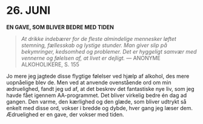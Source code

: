 # 26. JUNI

**EN GAVE, SOM BLIVER BEDRE MED TIDEN**

> *At drikke indebærer for de fleste almindelige mennesker løftet stemning, fællesskab og lystige stunder. Man giver slip på bekymringer, kedsomhed og problemer. Det er hyggeligt samvær med vennerne og følelsen af, at livet er dejligt.*
> — ANONYME ALKOHOLIKERE, S. 155

Jo mere jeg jagtede disse flygtige følelser ved hjælp af alkohol, des mere uopnåelige blev de. Men ved at anvende ovenstående ord om min ædruelighed, fandt jeg ud af, at det beskrev det fantastiske nye liv, som jeg havde fået igennem AA-programmet. Det bliver virkelig bedre én dag ad gangen. Den varme, den kærlighed og den glæde, som bliver udtrykt så enkelt med disse ord, vokser i bredde og dybde, hver gang jeg læser dem. Ædruelighed er en gave, der vokser med tiden.
